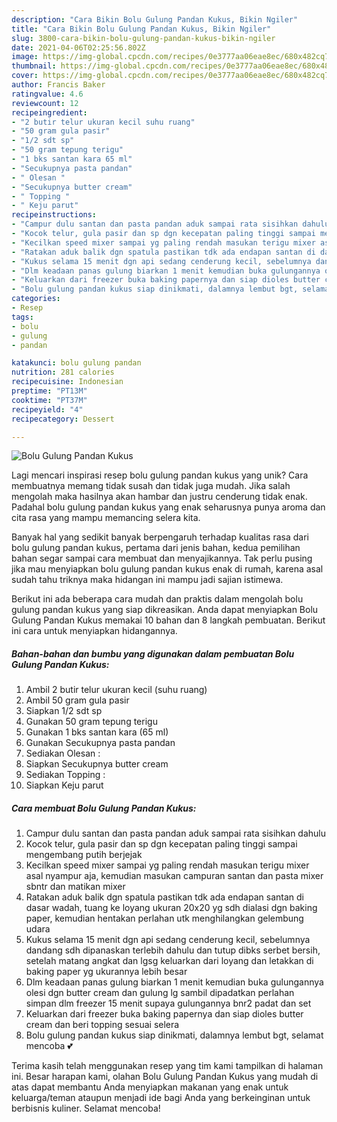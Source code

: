 ```yaml
---
description: "Cara Bikin Bolu Gulung Pandan Kukus, Bikin Ngiler"
title: "Cara Bikin Bolu Gulung Pandan Kukus, Bikin Ngiler"
slug: 3800-cara-bikin-bolu-gulung-pandan-kukus-bikin-ngiler
date: 2021-04-06T02:25:56.802Z
image: https://img-global.cpcdn.com/recipes/0e3777aa06eae8ec/680x482cq70/bolu-gulung-pandan-kukus-foto-resep-utama.jpg
thumbnail: https://img-global.cpcdn.com/recipes/0e3777aa06eae8ec/680x482cq70/bolu-gulung-pandan-kukus-foto-resep-utama.jpg
cover: https://img-global.cpcdn.com/recipes/0e3777aa06eae8ec/680x482cq70/bolu-gulung-pandan-kukus-foto-resep-utama.jpg
author: Francis Baker
ratingvalue: 4.6
reviewcount: 12
recipeingredient:
- "2 butir telur ukuran kecil suhu ruang"
- "50 gram gula pasir"
- "1/2 sdt sp"
- "50 gram tepung terigu"
- "1 bks santan kara 65 ml"
- "Secukupnya pasta pandan"
- " Olesan "
- "Secukupnya butter cream"
- " Topping "
- " Keju parut"
recipeinstructions:
- "Campur dulu santan dan pasta pandan aduk sampai rata sisihkan dahulu"
- "Kocok telur, gula pasir dan sp dgn kecepatan paling tinggi sampai mengembang putih berjejak"
- "Kecilkan speed mixer sampai yg paling rendah masukan terigu mixer asal nyampur aja, kemudian masukan campuran santan dan pasta mixer sbntr dan matikan mixer"
- "Ratakan aduk balik dgn spatula pastikan tdk ada endapan santan di dasar wadah, tuang ke loyang ukuran 20x20 yg sdh dialasi dgn baking paper, kemudian hentakan perlahan utk menghilangkan gelembung udara"
- "Kukus selama 15 menit dgn api sedang cenderung kecil, sebelumnya dandang sdh dipanaskan terlebih dahulu dan tutup dibks serbet bersih, setelah matang angkat dan lgsg keluarkan dari loyang dan letakkan di baking paper yg ukurannya lebih besar"
- "Dlm keadaan panas gulung biarkan 1 menit kemudian buka gulungannya olesi dgn butter cream dan gulung lg sambil dipadatkan perlahan simpan dlm freezer 15 menit supaya gulungannya bnr2 padat dan set"
- "Keluarkan dari freezer buka baking papernya dan siap dioles butter cream dan beri topping sesuai selera"
- "Bolu gulung pandan kukus siap dinikmati, dalamnya lembut bgt, selamat mencoba 💕"
categories:
- Resep
tags:
- bolu
- gulung
- pandan

katakunci: bolu gulung pandan 
nutrition: 281 calories
recipecuisine: Indonesian
preptime: "PT13M"
cooktime: "PT37M"
recipeyield: "4"
recipecategory: Dessert

---
```



![Bolu Gulung Pandan Kukus](https://img-global.cpcdn.com/recipes/0e3777aa06eae8ec/680x482cq70/bolu-gulung-pandan-kukus-foto-resep-utama.jpg)

Lagi mencari inspirasi resep bolu gulung pandan kukus yang unik? Cara membuatnya memang tidak susah dan tidak juga mudah. Jika salah mengolah maka hasilnya akan hambar dan justru cenderung tidak enak. Padahal bolu gulung pandan kukus yang enak seharusnya punya aroma dan cita rasa yang mampu memancing selera kita.



Banyak hal yang sedikit banyak berpengaruh terhadap kualitas rasa dari bolu gulung pandan kukus, pertama dari jenis bahan, kedua pemilihan bahan segar sampai cara membuat dan menyajikannya. Tak perlu pusing jika mau menyiapkan bolu gulung pandan kukus enak di rumah, karena asal sudah tahu triknya maka hidangan ini mampu jadi sajian istimewa.


Berikut ini ada beberapa cara mudah dan praktis dalam mengolah bolu gulung pandan kukus yang siap dikreasikan. Anda dapat menyiapkan Bolu Gulung Pandan Kukus memakai 10 bahan dan 8 langkah pembuatan. Berikut ini cara untuk menyiapkan hidangannya.

<!--inarticleads1-->

##### Bahan-bahan dan bumbu yang digunakan dalam pembuatan Bolu Gulung Pandan Kukus:

1. Ambil 2 butir telur ukuran kecil (suhu ruang)
1. Ambil 50 gram gula pasir
1. Siapkan 1/2 sdt sp
1. Gunakan 50 gram tepung terigu
1. Gunakan 1 bks santan kara (65 ml)
1. Gunakan Secukupnya pasta pandan
1. Sediakan  Olesan :
1. Siapkan Secukupnya butter cream
1. Sediakan  Topping :
1. Siapkan  Keju parut




<!--inarticleads2-->

##### Cara membuat Bolu Gulung Pandan Kukus:

1. Campur dulu santan dan pasta pandan aduk sampai rata sisihkan dahulu
1. Kocok telur, gula pasir dan sp dgn kecepatan paling tinggi sampai mengembang putih berjejak
1. Kecilkan speed mixer sampai yg paling rendah masukan terigu mixer asal nyampur aja, kemudian masukan campuran santan dan pasta mixer sbntr dan matikan mixer
1. Ratakan aduk balik dgn spatula pastikan tdk ada endapan santan di dasar wadah, tuang ke loyang ukuran 20x20 yg sdh dialasi dgn baking paper, kemudian hentakan perlahan utk menghilangkan gelembung udara
1. Kukus selama 15 menit dgn api sedang cenderung kecil, sebelumnya dandang sdh dipanaskan terlebih dahulu dan tutup dibks serbet bersih, setelah matang angkat dan lgsg keluarkan dari loyang dan letakkan di baking paper yg ukurannya lebih besar
1. Dlm keadaan panas gulung biarkan 1 menit kemudian buka gulungannya olesi dgn butter cream dan gulung lg sambil dipadatkan perlahan simpan dlm freezer 15 menit supaya gulungannya bnr2 padat dan set
1. Keluarkan dari freezer buka baking papernya dan siap dioles butter cream dan beri topping sesuai selera
1. Bolu gulung pandan kukus siap dinikmati, dalamnya lembut bgt, selamat mencoba 💕




Terima kasih telah menggunakan resep yang tim kami tampilkan di halaman ini. Besar harapan kami, olahan Bolu Gulung Pandan Kukus yang mudah di atas dapat membantu Anda menyiapkan makanan yang enak untuk keluarga/teman ataupun menjadi ide bagi Anda yang berkeinginan untuk berbisnis kuliner. Selamat mencoba!
